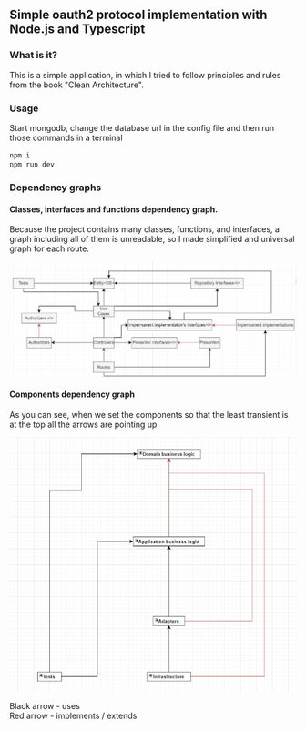 ## Simple oauth2 protocol implementation with Node.js and Typescript
### What is it?
This is a simple application, in which I tried to follow principles and rules from the book "Clean Architecture".

### Usage
Start mongodb, change the database url in the config file and then run those commands in a terminal

    npm i
    npm run dev
    
### Dependency graphs

#### Classes, interfaces and functions dependency graph. 
Because the project contains many classes, functions, and interfaces, a graph including all of them is unreadable, so I made simplified and universal graph for each route.

![img_1.png](img_1.png)

#### Components dependency graph
As you can see, when we set the components so that the least transient is at the top all the arrows are pointing up

![img_2.png](img_2.png)

Black arrow - uses <br>
Red arrow - implements / extends
